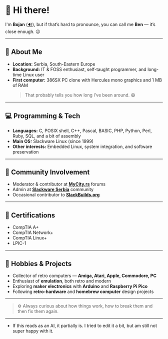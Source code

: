 # 👋 Hi there!

I'm **Bojan** ([🔊](https://forvo.com/word/bojan/)), but if that’s hard to pronounce, you can call me **Ben** — it’s close enough. 😉

---

## 🧠 About Me
- **Location:** Serbia, South-Eastern Europe  
- **Background:** IT & FOSS enthusiast, self-taught programmer, and long-time Linux user  
- **First computer:** 386SX PC clone with Hercules mono graphics and 1 MB of RAM  
  > That probably tells you how long I’ve been around. 😄  

---

## 💻 Programming & Tech
- **Languages:** C, POSIX shell, C++, Pascal, BASIC, PHP, Python, Perl, Ruby, SQL, and a bit of assembly  
- **Main OS:** Slackware Linux (since 1999)  
- **Other interests:** Embedded Linux, system integration, and software preservation  

---

## 🐧 Community Involvement
- Moderator & contributor at **[MyCity.rs](https://www.mycity.rs/)** forums  
- Admin at **[Slackware Serbia](https://www.slackware-srbija.org/forum/)** community  
- Occasional contributor to **[SlackBuilds.org](https://slackbuilds.org/)**  

---

## 📜 Certifications
- CompTIA A+  
- CompTIA Network+  
- CompTIA Linux+  
- LPIC-1  

---

## 🧩 Hobbies & Projects
- Collector of retro computers — **Amiga, Atari, Apple, Commodore, PC**  
- Enthusiast of **emulation**, both retro and modern  
- Exploring **maker electronics** with **Arduino** and **Raspberry Pi Pico**  
- Following **retro-hardware** and **homebrew computer** design projects  

---

> ⚙️ Always curious about how things work, how to break them and then fix them again.

---

 - If this reads as an AI, it partially is. I tried to edit it a bit, but am still not super happy with it.
